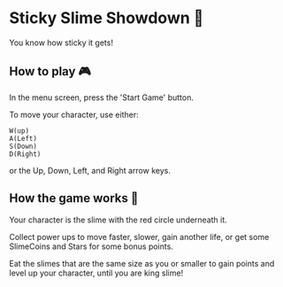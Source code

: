 # Sticky Slime Showdown 🦠

You know how sticky it gets!

## How to play :video_game:

In the menu screen, press the 'Start Game' button.

To move your character, use either:

``` 
W(up)
A(Left) 
S(Down)
D(Right)
```

or the Up, Down, Left, and Right arrow keys.

## How the game works :hammer:

Your character is the slime with the red circle underneath it.

Collect power ups to move faster, slower, gain another life, or get some SlimeCoins and Stars for some bonus points.

Eat the slimes that are the same size as you or smaller to gain points and level up your character, until you are king slime!
